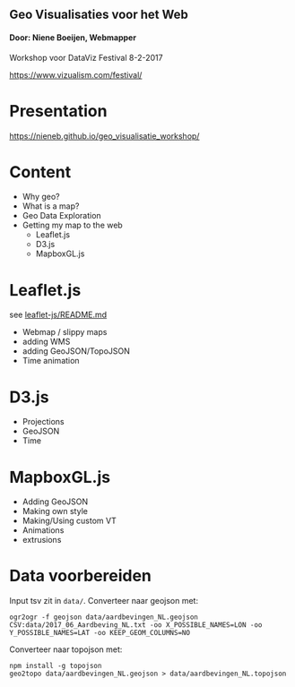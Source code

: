 ## Geo Visualisaties voor het Web
#### Door: Niene Boeijen, Webmapper

Workshop voor DataViz Festival 8-2-2017

https://www.vizualism.com/festival/

# Presentation

https://nieneb.github.io/geo_visualisatie_workshop/

# Content

* Why geo?
* What is a map? 
* Geo Data Exploration
* Getting my map to the web
	- Leaflet.js
	- D3.js
	- MapboxGL.js

# Leaflet.js

see [leaflet-js/README.md](leaflet-js/README.md)

- Webmap / slippy maps
- adding WMS
- adding GeoJSON/TopoJSON
- Time animation

# D3.js

- Projections
- GeoJSON
- Time


# MapboxGL.js

- Adding GeoJSON
- Making own style
- Making/Using custom VT
- Animations
- extrusions


# Data voorbereiden
Input tsv zit in `data/`. Converteer naar geojson met:

    ogr2ogr -f geojson data/aardbevingen_NL.geojson CSV:data/2017_06_Aardbeving_NL.txt -oo X_POSSIBLE_NAMES=LON -oo Y_POSSIBLE_NAMES=LAT -oo KEEP_GEOM_COLUMNS=NO    

Converteer naar topojson met:

    npm install -g topojson
    geo2topo data/aardbevingen_NL.geojson > data/aardbevingen_NL.topojson

